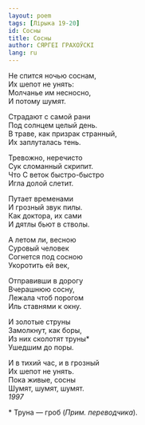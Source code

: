 ```yaml
---
layout: poem
tags: [Лірыка 19-20]
id: Сосны
title: Сосны
author: СЯРГЕІ ГРАХОЎСКІ
lang: ru
---
```



Не спится ночью соснам,  
Их шепот не унять:  
Молчанье им несносно,  
И потому шумят.  

Страдают с самой рани  
Под солнцем целый день.  
В траве, как призрак странный,  
Их заплуталась тень.  

Тревожно, неречисто  
Сук сломанный скрипит.  
Что С веток быстро-быстро  
Игла долой слетит.  

Путает временами  
И грозный звук пилы.  
Как доктора, их сами  
И дятлы бьют в стволы.  

А летом ли, весною  
Суровый человек  
Согнется под сосною  
Укоротить ей век,  

Отправивши в дорогу  
Вчерашнюю сосну,  
Лежала чтоб порогом  
Иль ставнями к окну.  

И золотые струны  
Замолкнут, как боры,  
Из них сколотят труны\*  
Ушедшим до поры.  

И в тихий час,  и в грозный  
Их шепот не унять.  
Пока живые, сосны  
Шумят, шумят, шумят.  
*1997*  

\* Труна — гроб (*Прим. переводчика*).  
